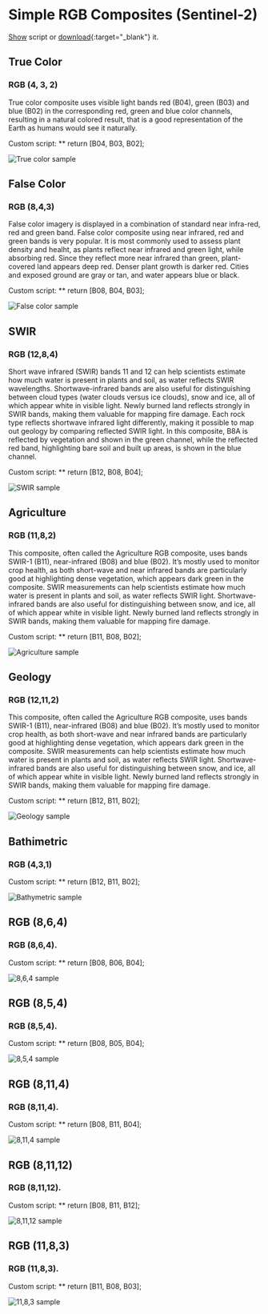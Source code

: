 # Simple RGB Composites (Sentinel-2)

<a href="#" id='togglescript'>Show</a> script or [download](deep_moist_convection.js){:target="_blank"} it.
<div id='script_view' style="display:none">
{% highlight javascript %}
      {% include_relative deep_moist_convection.js %}
{% endhighlight %}
</div>

## True Color

### RGB (4, 3, 2)

True color composite uses visible light bands red (B04), green (B03) and blue (B02) in the corresponding red, green and blue color channels, resulting in a natural colored result, that is a good representation of the Earth as humans would see it naturally.

Custom script: ** return [B04, B03, B02];

![True color sample](fig/fig1.png)

## False Color

### RGB (8,4,3)

False color imagery is displayed in a combination of standard near infra-red, red and green band. 
False color composite using near infrared, red and green bands is very popular. It is most commonly used to assess plant density and healht, as plants reflect near infrared and green light, while absorbing red. Since they reflect more near infrared than green, plant-covered land appears deep red. Denser plant growth is darker red. Cities and exposed ground are gray or tan, and water appears blue or black.

Custom script: ** return [B08, B04, B03];

![False color sample](fig/fig2.png)

## SWIR

### RGB (12,8,4)

Short wave infrared (SWIR) bands 11 and 12 can help scientists estimate how much water is present in plants and soil, as water reflects SWIR wavelengths. Shortwave-infrared bands are also useful for distinguishing between cloud types (water clouds versus ice clouds), snow and ice, all of which appear white in visible light. Newly burned land reflects strongly in SWIR bands, making them valuable for mapping fire damage. Each rock type reflects shortwave infrared light differently, making it possible to map out geology by comparing reflected SWIR light. In this composite, B8A is reflected by vegetation and shown in the green channel, while the reflected red band, highlighting bare soil and built up areas, is shown in the blue channel.

Custom script: ** return [B12, B08, B04];

![SWIR sample](fig/fig3.png)

## Agriculture

### RGB (11,8,2)

This composite, often called the Agriculture RGB composite, uses bands SWIR-1 (B11), near-infrared (B08) and blue (B02). It’s mostly used to monitor crop health, as both short-wave and near infrared bands are particularly good at highlighting dense vegetation, which appears dark green in the composite. SWIR measurements can help scientists estimate how much water is present in plants and soil, as water reflects SWIR light. Shortwave-infrared bands are also useful for distinguishing between snow, and ice, all of which appear white in visible light. Newly burned land reflects strongly in SWIR bands, making them valuable for mapping fire damage.

Custom script: ** return [B11, B08, B02];

![Agriculture sample](fig/fig4.png)

## Geology

### RGB (12,11,2)

This composite, often called the Agriculture RGB composite, uses bands SWIR-1 (B11), near-infrared (B08) and blue (B02). It’s mostly used to monitor crop health, as both short-wave and near infrared bands are particularly good at highlighting dense vegetation, which appears dark green in the composite. SWIR measurements can help scientists estimate how much water is present in plants and soil, as water reflects SWIR light. Shortwave-infrared bands are also useful for distinguishing between snow, and ice, all of which appear white in visible light. Newly burned land reflects strongly in SWIR bands, making them valuable for mapping fire damage.

Custom script: ** return [B12, B11, B02];

![Geology sample](fig/fig5.png)

## Bathimetric

### RGB (4,3,1)

Custom script: ** return [B12, B11, B02];

![Bathymetric sample](fig/fig6.png)

## RGB (8,6,4)

### RGB (8,6,4).

Custom script: ** return [B08, B06, B04];

![8,6,4 sample](fig/fig7.png)

## RGB (8,5,4)

### RGB (8,5,4).

Custom script: ** return [B08, B05, B04];

![8,5,4 sample](fig/fig8.png)

## RGB (8,11,4)

### RGB (8,11,4).

Custom script: ** return [B08, B11, B04];

![8,11,4 sample](fig/fig9.png)

## RGB (8,11,12)

### RGB (8,11,12).

Custom script: ** return [B08, B11, B12];

![8,11,12 sample](fig/fig10.png)

## RGB (11,8,3)

### RGB (11,8,3).

Custom script: ** return [B11, B08, B03];

![11,8,3 sample](fig/fig11.png)

















